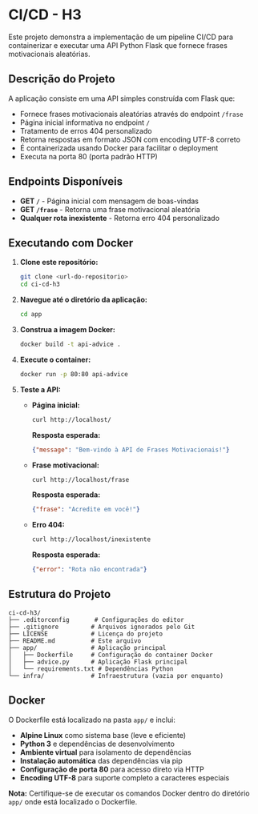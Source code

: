 # CI/CD - H3

Este projeto demonstra a implementação de um pipeline CI/CD para containerizar e executar uma API Python Flask que fornece frases motivacionais aleatórias.

## Descrição do Projeto

A aplicação consiste em uma API simples construída com Flask que:

- Fornece frases motivacionais aleatórias através do endpoint `/frase`
- Página inicial informativa no endpoint `/`
- Tratamento de erros 404 personalizado
- Retorna respostas em formato JSON com encoding UTF-8 correto
- É containerizada usando Docker para facilitar o deployment
- Executa na porta 80 (porta padrão HTTP)

## Endpoints Disponíveis

- **GET `/`** - Página inicial com mensagem de boas-vindas
- **GET `/frase`** - Retorna uma frase motivacional aleatória
- **Qualquer rota inexistente** - Retorna erro 404 personalizado

## Executando com Docker

1. **Clone este repositório:**

   ```bash
   git clone <url-do-repositorio>
   cd ci-cd-h3
   ```

2. **Navegue até o diretório da aplicação:**

   ```bash
   cd app
   ```

3. **Construa a imagem Docker:**

   ```bash
   docker build -t api-advice .
   ```

4. **Execute o container:**

   ```bash
   docker run -p 80:80 api-advice
   ```

5. **Teste a API:**

   - **Página inicial:**
     ```bash
     curl http://localhost/
     ```
     **Resposta esperada:**
     ```json
     {"message": "Bem-vindo à API de Frases Motivacionais!"}
     ```

   - **Frase motivacional:**
     ```bash
     curl http://localhost/frase
     ```
     **Resposta esperada:**
     ```json
     {"frase": "Acredite em você!"}
     ```

   - **Erro 404:**
     ```bash
     curl http://localhost/inexistente
     ```
     **Resposta esperada:**
     ```json
     {"error": "Rota não encontrada"}
     ```

## Estrutura do Projeto

```
ci-cd-h3/
├── .editorconfig       # Configurações do editor
├── .gitignore         # Arquivos ignorados pelo Git
├── LICENSE            # Licença do projeto
├── README.md          # Este arquivo
├── app/               # Aplicação principal
│   ├── Dockerfile     # Configuração do container Docker
│   ├── advice.py      # Aplicação Flask principal
│   └── requirements.txt # Dependências Python
└── infra/             # Infraestrutura (vazia por enquanto)
```

## Docker

O Dockerfile está localizado na pasta `app/` e inclui:

- **Alpine Linux** como sistema base (leve e eficiente)
- **Python 3** e dependências de desenvolvimento
- **Ambiente virtual** para isolamento de dependências
- **Instalação automática** das dependências via pip
- **Configuração de porta 80** para acesso direto via HTTP
- **Encoding UTF-8** para suporte completo a caracteres especiais

**Nota:** Certifique-se de executar os comandos Docker dentro do diretório `app/` onde está localizado o Dockerfile.
